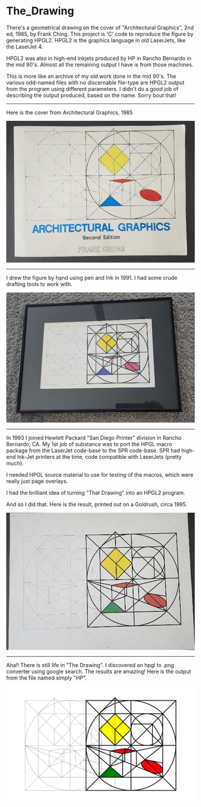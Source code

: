 # The_Drawing
There's a geometrical drawing on the cover of "Architectural Graphics", 2nd ed, 1985, by Frank Ching.   This project is 'C' code to reproduce the figure by generating HPGL2.  HPGL2 is the graphics language in old LaserJets, like the LaserJet 4.

HPGL2 was also in high-end inkjets produced by HP in Rancho Bernardo in the mid 90's.   Almost all the remaining output I have is from those machines.

This is more like an archive of my old work done in the mid 90's.
The various odd-named files with no discernable file-type are HPGL2 output from the program using different parameters.
I didn't do a good job of describing the output produced, based on the name.   Sorry bout that!

---

Here is the cover from Architectural Graphics, 1985


![pic01](./aa3.png)

---

I drew the figure by hand using pen and Ink in 1991.  I had some crude drafting tools to work with.


![pic02](./aa2.png)

---

In 1993 I joined Hewlett Packard "San Diego Printer" division in Rancho Bernardo, CA.
My 1st job of substance was to port the HPGL macro package from the LaserJet code-base
to the SPR code-base.   SPR had high-end Ink-Jet printers at the time, code compatible
with LaserJets (pretty much).

I needed HPGL source material to use for testing of the macros, which were really just page overlays.

I had the brilliant idea of turning "That Drawing" into an HPGL2 program.

And so I did that.  Here is the result, printed out on a Goldrush, circa 1995.


![pic03](./aa1.png)

---

Aha!!  There is still life in "The Drawing".   I discovered an hpgl to .png converter
using google search.   The results are amazing!  Here is the output from the file named simply "HP".


![pic04](./HP.png)






